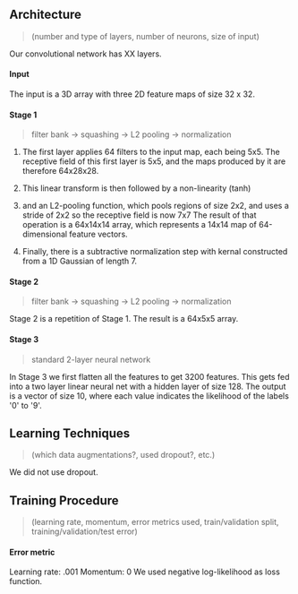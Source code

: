 ## Architecture
> (number and type of layers, number of neurons, size of input)

Our convolutional network has XX layers.

#### Input
The input is a 3D array with three 2D feature maps of size 32 x 32.

#### Stage 1
> filter bank -> squashing -> L2 pooling -> normalization

1. The first layer applies 64 filters to the input map, each being 5x5.
The receptive field of this first layer is 5x5, and the maps produced by it are therefore 64x28x28.

2. This linear transform is then followed by a non-linearity (tanh)

3. and an L2-pooling function, which pools regions of size 2x2, and uses a stride of 2x2 so the receptive field is now 7x7 The result of that operation is a 64x14x14 array, which represents a 14x14 map of 64-dimensional feature vectors.

4. Finally, there is a subtractive normalization step with kernal constructed from a 1D Gaussian of length 7.

#### Stage 2
> filter bank -> squashing -> L2 pooling -> normalization

Stage 2 is a repetition of Stage 1.
The result is a 64x5x5 array.

#### Stage 3
> standard 2-layer neural network

In Stage 3 we first flatten all the features to get 3200 features. This gets fed into a two layer linear neural net with a hidden layer of size 128.
The output is a vector of size 10, where each value indicates the likelihood of the labels '0' to '9'.


## Learning Techniques
> (which data augmentations?, used dropout?, etc.)

We did not use dropout.


## Training Procedure
> (learning rate, momentum, error metrics used, train/validation split, training/validation/test error)

#### Error metric
Learning rate: .001
Momentum: 0
We used negative log-likelihood as loss function.
